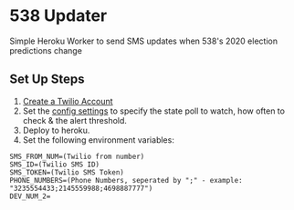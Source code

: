 # 538 Updater

Simple Heroku Worker to send SMS updates when 538's 2020 election predictions change

## Set Up Steps

1. [Create a Twilio Account](https://www.twilio.com/try-twilio)
2. Set the [config settings](./config.json) to specify the state poll to watch, how often to check & the alert threshold.
3. Deploy to heroku.
4. Set the following environment variables:

```
SMS_FROM_NUM=(Twilio from number)
SMS_ID=(Twilio SMS ID)
SMS_TOKEN=(Twilio SMS Token)
PHONE_NUMBERS=(Phone Numbers, seperated by ";" - example: "3235554433;2145559988;4698887777")
DEV_NUM_2=
```
